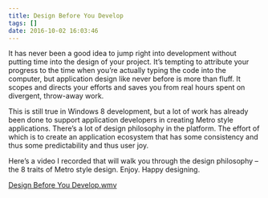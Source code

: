 ```yaml
---
title: Design Before You Develop
tags: []
date: 2016-10-02 16:03:46
---
```


It has never been a good idea to jump right into development without putting time into the design of your project. It&rsquo;s tempting to attribute your progress to the time when you&rsquo;re actually typing the code into the computer, but application design like never before is more than fluff. It scopes and directs your efforts and saves you from real hours spent on divergent, throw-away work.

This is still true in Windows 8 development, but a lot of work has already been done to support application developers in creating Metro style applications. There&rsquo;s a lot of design philosophy in the platform. The effort of which is to create an application ecosystem that has some consistency and thus some predictability and thus user joy.

Here&rsquo;s a video I recorded that will walk you through the design philosophy &ndash; the 8 traits of Metro style design. Enjoy. Happy designing.

[Design Before You Develop.wmv](/bcms-media/Files/Download?id=a9209818-96ba-42f8-9bf8-a366005d00e0)